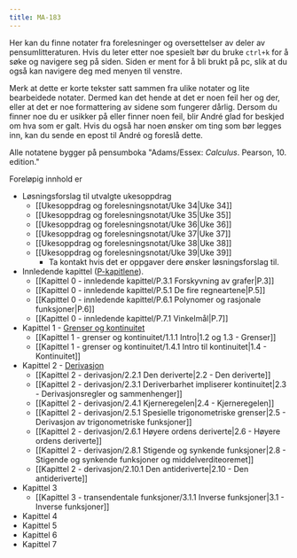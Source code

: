 ```yaml
---
title: MA-183
---
```

Her kan du finne notater fra forelesninger og oversettelser av deler av pensumlitteraturen. Hvis du leter etter noe spesielt bør du bruke `ctrl+k` for å søke og navigere seg på siden. Siden er ment for å bli brukt på pc, slik at du også kan navigere deg med menyen til venstre.

Merk at dette er korte tekster satt sammen fra ulike notater og lite bearbeidede notater. Dermed kan det hende at det er noen feil her og der, eller at det er noe formattering av sidene som fungerer dårlig. Dersom du finner noe du er usikker på eller finner noen feil, blir André glad for beskjed om hva som er galt. Hvis du også har noen ønsker om ting som bør legges inn, kan du sende en epost til André og foreslå dette.

Alle notatene bygger på pensumboka "Adams/Essex: _Calculus_. Pearson, 10. edition."

Foreløpig innhold er
- Løsningsforslag til utvalgte ukesoppdrag
    - [[Ukesoppdrag og forelesningsnotat/Uke 34|Uke 34]]
    - [[Ukesoppdrag og forelesningsnotat/Uke 35|Uke 35]]
    - [[Ukesoppdrag og forelesningsnotat/Uke 36|Uke 36]]
    - [[Ukesoppdrag og forelesningsnotat/Uke 37|Uke 37]]
    - [[Ukesoppdrag og forelesningsnotat/Uke 38|Uke 38]]
    - [[Ukesoppdrag og forelesningsnotat/Uke 39|Uke 39]]
        - Ta kontakt hvis det er oppgaver dere ønsker løsningsforslag til.
- Innledende kapittel ([P-kapitlene](Kapittel-0---innledende-kapittel/)). 
    - [[Kapittel 0 - innledende kapittel/P.3.1 Forskyvning av grafer|P.3]]
    - [[Kapittel 0 - innledende kapittel/P.5.1 De fire regneartene|P.5]]
    - [[Kapittel 0 - innledende kapittel/P.6.1 Polynomer og rasjonale funksjoner|P.6]]
    - [[Kapittel 0 - innledende kapittel/P.7.1 Vinkelmål|P.7]]
- Kapittel 1 - [Grenser og kontinuitet](Kapittel-1---grenser-og-kontinuitet/)
    - [[Kapittel 1 - grenser og kontinuitet/1.1.1 Intro|1.2 og 1.3 - Grenser]]
    - [[Kapittel 1 - grenser og kontinuitet/1.4.1 Intro til kontinuitet|1.4 - Kontinuitet]]
- Kapittel 2 - [Derivasjon](Kapittel-2---derivasjon/)
    - [[Kapittel 2 - derivasjon/2.2.1 Den deriverte|2.2 - Den deriverte]]
    - [[Kapittel 2 - derivasjon/2.3.1 Deriverbarhet impliserer kontinuitet|2.3 - Derivasjonsregler og sammenhenger]]
    - [[Kapittel 2 - derivasjon/2.4.1 Kjerneregelen|2.4 - Kjerneregelen]]
    - [[Kapittel 2 - derivasjon/2.5.1 Spesielle trigonometriske grenser|2.5 - Derivasjon av trigonometriske funksjoner]]
    - [[Kapittel 2 - derivasjon/2.6.1 Høyere ordens deriverte|2.6 - Høyere ordens deriverte]]
    - [[Kapittel 2 - derivasjon/2.8.1 Stigende og synkende funksjoner|2.8 - Stigende og synkende funksjoner og middelverditeoremet]]
    - [[Kapittel 2 - derivasjon/2.10.1 Den antideriverte|2.10 - Den antideriverte]]
- Kapittel 3 
    - [[Kapittel 3 - transendentale funksjoner/3.1.1 Inverse funksjoner|3.1 - Inverse funksjoner]]
- Kapittel 4
- Kapittel 5
- Kapittel 6
- Kapittel 7
